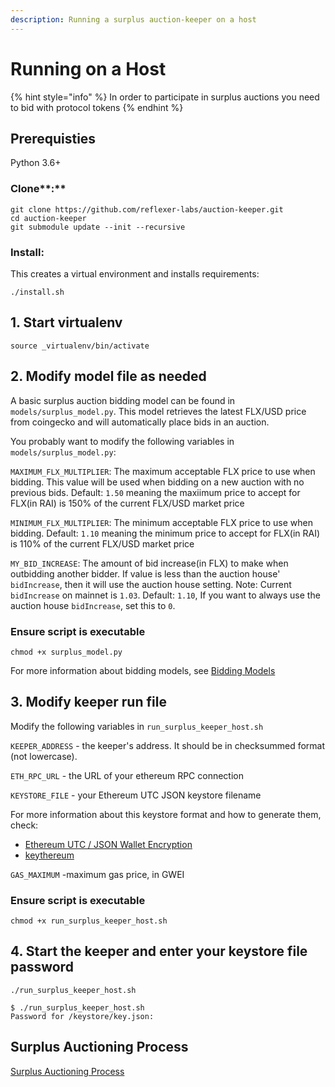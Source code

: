 ```yaml
---
description: Running a surplus auction-keeper on a host
---
```


# Running on a Host

{% hint style="info" %}
In order to participate in surplus auctions you need to bid with protocol tokens
{% endhint %}

## Prerequisties

Python 3.6+

### Clone**:**

```
git clone https://github.com/reflexer-labs/auction-keeper.git
cd auction-keeper
git submodule update --init --recursive
```

### Install:

This creates a virtual environment and installs requirements:

`./install.sh`

## 1. Start virtualenv

`source _virtualenv/bin/activate`

## 2. Modify model file as needed

A basic surplus auction bidding model can be found in `models/surplus_model.py`. This model retrieves the latest FLX/USD price from coingecko and will automatically place bids in an auction.

You probably want to modify the following variables in `models/surplus_model.py`:

`MAXIMUM_FLX_MULTIPLIER`: The maximum acceptable FLX price to use when bidding. This value will be used when bidding on a new auction with no previous bids. Default: `1.50` meaning the maxiimum price to accept for FLX(in RAI) is 150% of the current FLX/USD market price

`MINIMUM_FLX_MULTIPLIER`: The minimum acceptable FLX price to use when bidding. Default: `1.10` meaning the minimum price to accept for FLX(in RAI) is 110% of the current FLX/USD market price

`MY_BID_INCREASE`: The amount of bid increase(in FLX) to make when outbidding another bidder. If value is less than the auction house' `bidIncrease`, then it will use the auction house setting. Note: Current `bidIncrease` on mainnet is `1.03`. Default: `1.10`, If you want to always use the auction house `bidIncrease`, set this to `0`.

### Ensure script is executable

`chmod +x surplus_model.py`

For more information about bidding models, see [Bidding Models](../BiddingModels.md)

## 3. Modify keeper run file

Modify the following variables in `run_surplus_keeper_host.sh`

`KEEPER_ADDRESS` - the keeper's address. It should be in checksummed format (not lowercase).

`ETH_RPC_URL` - the URL of your ethereum RPC connection

`KEYSTORE_FILE` - your Ethereum UTC JSON keystore filename

For more information about this keystore format and how to generate them, check:

* [Ethereum UTC / JSON Wallet Encryption](https://wizardforcel.gitbooks.io/practical-cryptography-for-developers-book/content/symmetric-key-ciphers/ethereum-wallet-encryption.html)
* [keythereum](https://github.com/ethereumjs/keythereum)

`GAS_MAXIMUM` -maximum gas price, in GWEI

### Ensure script is executable

`chmod +x run_surplus_keeper_host.sh`

## 4. Start the keeper and enter your keystore file password

`./run_surplus_keeper_host.sh`

```
$ ./run_surplus_keeper_host.sh
Password for /keystore/key.json:
```

## Surplus Auctioning Process

[Surplus Auctioning Process](surplus-auctions.md)
